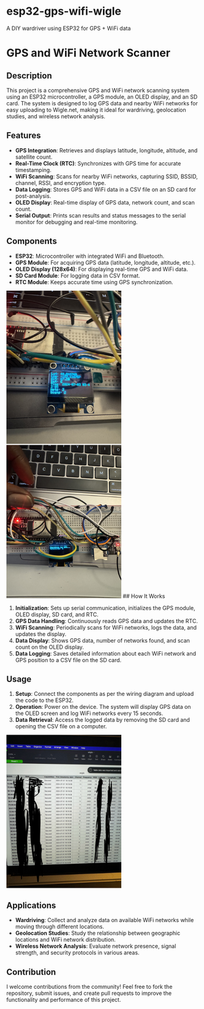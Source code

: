 # esp32-gps-wifi-wigle
A DIY wardriver using ESP32 for GPS + WiFi data

# GPS and WiFi Network Scanner

## Description

This project is a comprehensive GPS and WiFi network scanning system using an ESP32 microcontroller, a GPS module, an OLED display, and an SD card. The system is designed to log GPS data and nearby WiFi networks for easy uploading to Wigle.net, making it ideal for wardriving, geolocation studies, and wireless network analysis.

## Features

- **GPS Integration**: Retrieves and displays latitude, longitude, altitude, and satellite count.
- **Real-Time Clock (RTC)**: Synchronizes with GPS time for accurate timestamping.
- **WiFi Scanning**: Scans for nearby WiFi networks, capturing SSID, BSSID, channel, RSSI, and encryption type.
- **Data Logging**: Stores GPS and WiFi data in a CSV file on an SD card for post-analysis.
- **OLED Display**: Real-time display of GPS data, network count, and scan count.
- **Serial Output**: Prints scan results and status messages to the serial monitor for debugging and real-time monitoring.

## Components

- **ESP32**: Microcontroller with integrated WiFi and Bluetooth.
- **GPS Module**: For acquiring GPS data (latitude, longitude, altitude, etc.).
- **OLED Display (128x64)**: For displaying real-time GPS and WiFi data.
- **SD Card Module**: For logging data in CSV format.
- **RTC Module**: Keeps accurate time using GPS synchronization.

<img src="wardriver1.jpg" alt="Wardriver project" width="300"/>
<br/>
<img src="wardriver2.jpg" alt="Wardriver project" width="300"/>
## How It Works

1. **Initialization**: Sets up serial communication, initializes the GPS module, OLED display, SD card, and RTC.
2. **GPS Data Handling**: Continuously reads GPS data and updates the RTC.
3. **WiFi Scanning**: Periodically scans for WiFi networks, logs the data, and updates the display.
4. **Data Display**: Shows GPS data, number of networks found, and scan count on the OLED display.
5. **Data Logging**: Saves detailed information about each WiFi network and GPS position to a CSV file on the SD card.

## Usage

1. **Setup**: Connect the components as per the wiring diagram and upload the code to the ESP32.
2. **Operation**: Power on the device. The system will display GPS data on the OLED screen and log WiFi networks every 15 seconds.
3. **Data Retrieval**: Access the logged data by removing the SD card and opening the CSV file on a computer.
<img src="csv_data.jpg" alt="Wardriver data collection" width="300"/>

## Applications

- **Wardriving**: Collect and analyze data on available WiFi networks while moving through different locations.
- **Geolocation Studies**: Study the relationship between geographic locations and WiFi network distribution.
- **Wireless Network Analysis**: Evaluate network presence, signal strength, and security protocols in various areas.

## Contribution

I welcome contributions from the community! Feel free to fork the repository, submit issues, and create pull requests to improve the functionality and performance of this project.
